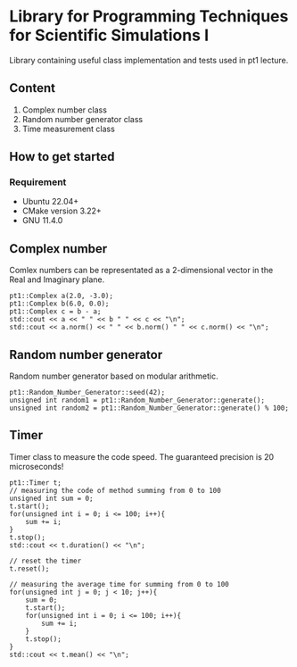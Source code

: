# Library for Programming Techniques for Scientific Simulations I

Library containing useful class implementation and tests used in pt1 lecture.

## Content
1) Complex number class
2) Random number generator class
3) Time measurement class

## How to get started

### Requirement
- Ubuntu 22.04+
- CMake version 3.22+
- GNU 11.4.0

## Complex number
Comlex numbers can be representated as a 2-dimensional vector in the Real and Imaginary plane.

```
pt1::Complex a(2.0, -3.0);
pt1::Complex b(6.0, 0.0);
pt1::Complex c = b - a;
std::cout << a << " " << b " " << c << "\n";
std::cout << a.norm() << " " << b.norm() " " << c.norm() << "\n";
```

## Random number generator
Random number generator based on modular arithmetic.

```
pt1::Random_Number_Generator::seed(42);
unsigned int random1 = pt1::Random_Number_Generator::generate();
unsigned int random2 = pt1::Random_Number_Generator::generate() % 100;
```

## Timer
Timer class to measure the code speed. The guaranteed precision is 20 microseconds!

```
pt1::Timer t;
// measuring the code of method summing from 0 to 100
unsigned int sum = 0;
t.start();
for(unsigned int i = 0; i <= 100; i++){
    sum += i;
}
t.stop();
std::cout << t.duration() << "\n";

// reset the timer
t.reset();

// measuring the average time for summing from 0 to 100
for(unsigned int j = 0; j < 10; j++){
    sum = 0;
    t.start();
    for(unsigned int i = 0; i <= 100; i++){
        sum += i;
    }
    t.stop();
}
std::cout << t.mean() << "\n";
```
